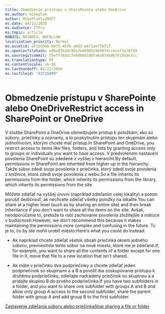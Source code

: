 ```yaml
---
title: Obmedzenie prístupu v SharePointe alebo OneDrive
ms.author: mikeplum
author: MikePlumleyMSFT
ms.date: 04/21/2020
ms.audience: ITPro
ms.topic: article
ROBOTS: NOINDEX, NOFOLLOW
localization_priority: Normal
ms.assetid: af1b936b-0475-497b-a6d3-e671aef7b717
ms.openlocfilehash: ed8e97b20c96a7b46995c969074cc4cef3a787d9
ms.sourcegitcommit: 55eff703a17e500681d8fa6a87eb067019ade3cc
ms.translationtype: MT
ms.contentlocale: sk-SK
ms.lasthandoff: 04/22/2020
ms.locfileid: "43715899"
---
```

# <a name="restrict-access-in-sharepoint-or-onedrive"></a><span data-ttu-id="af240-102">Obmedzenie prístupu v SharePointe alebo OneDrive</span><span class="sxs-lookup"><span data-stu-id="af240-102">Restrict access in SharePoint or OneDrive</span></span>

<span data-ttu-id="af240-103">V službe SharePoint a OneDrive obmedzujete prístup k položkám, ako sú súbory, priečinky a zoznamy, a to poskytnutím prístupu len skupinám alebo jednotlivcom, ktorým chcete mať prístup.</span><span class="sxs-lookup"><span data-stu-id="af240-103">In SharePoint and OneDrive, you restrict access to items like files, folders, and lists by granting access only to groups or individuals you want to have access.</span></span> <span data-ttu-id="af240-104">V predvolenom nastavení povolenia SharePoint sú zdedené z vyššej v hierarchii.</span><span class="sxs-lookup"><span data-stu-id="af240-104">By default, permissions in SharePoint are inherited from higher up in the hierarchy.</span></span> <span data-ttu-id="af240-105">Takže súbor zdedí svoje povolenia z priečinka, ktorý zdedí svoje povolenia z knižnice, ktorá zdedí svoje povolenia z webu.</span><span class="sxs-lookup"><span data-stu-id="af240-105">So a file inherits its permissions from the folder, which inherits its permissions from the library, which inherits its permissions from the site.</span></span>
  
<span data-ttu-id="af240-106">Môžete zdieľať na vyššej úrovni (napríklad zdieľaním celej lokality) a potom porušiť dedičnosť, ak nechcete zdieľať všetky položky na lokalite.</span><span class="sxs-lookup"><span data-stu-id="af240-106">You can share at a higher level (such as by sharing an entire site) and then break inheritance if you don't want to share all the items on the site.</span></span> <span data-ttu-id="af240-107">Avšak, neodporúčame to, pretože to robí zachovanie povolenia zložitejšie a mätúce v budúcnosti.</span><span class="sxs-lookup"><span data-stu-id="af240-107">However, we don't recommend this because it makes maintaining the permissions more complex and confusing in the future.</span></span> <span data-ttu-id="af240-108">Tu je to, čo by ste mohli urobiť miesto:</span><span class="sxs-lookup"><span data-stu-id="af240-108">Here's what you could do instead:</span></span>
  
- <span data-ttu-id="af240-109">Ak napríklad chcete zdieľať všetok obsah priečinka okrem jedného súboru, premiestnite tento súbor na nové miesto, ktoré nie je zdieľané.</span><span class="sxs-lookup"><span data-stu-id="af240-109">If, for example, you want to share all the contents of a folder except for one file in it, move that file to a new location that isn't shared.</span></span>
    
- <span data-ttu-id="af240-110">Ak máte v priečinku dva podpriečinky a chcete zdieľať jeden podpriečinok so skupinami a a B a povoliť iba zoskupovanie prístupu k druhému podpriečinku, zdieľajte nadradený priečinok so skupinou a a pridajte skupinu B do prvého podpriečinka.</span><span class="sxs-lookup"><span data-stu-id="af240-110">If you have two subfolders in a folder, and you want to share one subfolder with groups A and B and allow only group A access to the second subfolder, share the parent folder with group A and add group B to the first subfolder.</span></span>
    
[<span data-ttu-id="af240-111">Zastavenie zdieľania súboru alebo priečinka</span><span class="sxs-lookup"><span data-stu-id="af240-111">Stop sharing a file or folder </span></span>](https://go.microsoft.com/fwlink/?linkid=2008861)
  

